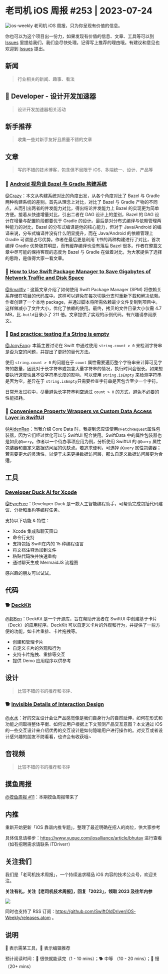 # 老司机 iOS 周报 #253 | 2023-07-24

![ios-weekly](https://github.com/SwiftOldDriver/iOS-Weekly/blob/master/assets/ios-weekly.png?raw=true)
老司机 iOS 周报，只为你呈现有价值的信息。

你也可以为这个项目出一份力，如果发现有价值的信息、文章、工具等可以到 [Issues](https://github.com/SwiftOldDriver/iOS-Weekly/issues) 里提给我们，我们会尽快处理。记得写上推荐的理由哦。有建议和意见也欢迎到 [Issues](https://github.com/SwiftOldDriver/iOS-Weekly/issues) 提出。

## 新闻

> 行业相关的新闻、趣事、看法

##  Developer - 设计开发加速器

> 设计开发加速器相关活动

## 新手推荐

> 收集一些对新手友好且质量不错的文章

## 文章

> 写的不错的技术博客，包含但不局限于 iOS、多端统一、设计、产品等

### 🐢 [Android 视角谈 Bazel 与 Gradle 构建系统](https://mp.weixin.qq.com/s/4AI7H428oSc4fWgcK3KOpQ)

[@Crazy](https://github.com/jiyan135960)：本文从构建系统对比的角度出发，从各个角度对比了 Bazel 与 Gradle 两种构建系统的差别。首先从理念上对比，对比了 Bazel 与 Gradle 产物的不同点，从而引出两者的并发能力对比，得出结论并发能力上 Bazel 的实现更为简单方便。接着从快速增量对比，引出二者在 DAG 设计上的差别，Bazel 的 DAG 设计在增量与配置阶段都要优于 Gradle 的设计。最后是对分布式编译与依赖管理两种能力的对比，Bazel 的分布式编译是他的核心能力，但对于 Java/Android 的编译来说，分布式编译并没有什么明显提升，而在 Java/Android 的依赖管理上 Gradle 可谓是占尽优势。作者在最后更是利用飞书的两种构建进行了对比，首次编译 Gradle 优势极其明显，而有缓存编译也没有落后 Bazel 很多。作者在整篇文章中尽可能的保持客观的态度为 Bazel 与 Gradle 在做着对比，为大家提供了选择的思路，是值得大家一看文章。

### 🐎 [How to Use Swift Package Manager to Save Gigabytes of Network Traffic and Disk Space](https://betterprogramming.pub/how-to-use-swift-package-manager-saving-gigabytes-of-network-traffic-and-disk-space-998bd148ad56)

[@Smallfly](https://github.com/iostalks)：这篇文章介绍了如何使用 Swift Package Manager (SPM) 将依赖关系存储在项目的代码库中。这样可以避免在每次切换分支时重新下载和解决依赖。作者创建了一个本地 package，并通过脚本将所需依赖最少文件复制到项目中。这样做减小了文件大小，优化了依赖的使用。最终，拷贝的文件目录大小仅需 4.7 MB，比`.build`目录小了 211 倍。文章提供了实现的示例代码，有兴趣请参阅原文。

### 🐎 [Bad practice: testing if a String is empty](https://www.swiftwithvincent.com/blog/bad-practice-testing-if-a-string-is-empty)

[@JonyFang](https://github.com/JonyFang): 本篇主要讨论在 Swift 中通过使用 `string.count > 0` 来检测字符串是否为空的问题，并提出了更好的替代方法。

使用 `string.count > 0` 的问题在于 `count` 属性需要遍历整个字符串来计算可见字符的数量，因此对于长字符串或包含大量字符串的情况，执行时间会很长。如果想要执行速度快且不受字符串长度的影响，可以使用 `string.isEmpty` 来检测字符串是否为空。差异在于 `string.isEmpty`只需要检查字符串是否包含至少一个字符。

日常开发过程中，尽量避免长字符串判空通过 `count > 0` 的方式，避免不必要的性能损耗。

### 🐎 [Convenience Property Wrappers vs Custom Data Access Layer in SwiftUI](https://azamsharp.com/2023/07/15/property-wrappers-vs-data-access-layer.html)

[@AidenRao](https://weibo.com/AidenRao)：当我介绍 Core Data 时，我提到您应该使用`@FetchRequest`属性包装器，因为它们经过优化可以与 SwiftUI 配合使用。SwiftData 中的属性包装器也是如此`@Query`。作者以一个待办事项应用为例，分析使用 SwiftUI 的 `@Query` 属性包装器和自定义数据访问层的优缺点。若追求便利，可选择 `@Query` 属性包装器；若需要更大的灵活性，以便于未来更换数据访问层，那么自定义数据访问层更为合适。

## 工具

### [Developer Duck AI for Xcode](https://apps.apple.com/app/id1662283032)

[@EyreFree](https://github.com/EyreFree)：Developer Duck 是一款人工智能编程助手，可帮助完成包括代码建议、分析和重构等编程任务。

支持以下功能 & 特性：
- Xcode 集成和聊天窗口
- 命令行支持
- 支持包括 Swift在内的 15 种编程语言
- 将文档注释添加到文件
- 粘贴代码块并快速重构
- 通过聊天生成 MermaidJS 流程图

感兴趣的朋友可以试试。

## 代码


### 🐕 [DeckKit](https://github.com/danielsaidi/deckkit)
[@邦Ben](https://weibo.com/linwenbang/)：DeckKit 是一个开源库，旨在帮助开发者在 SwiftUI 中创建基于卡片（Deck）的应用程序。DeckKit 可以自定义卡片的外观和行为，并提供了一些方便的功能，如卡片重排、卡片拖拽等。

- 创建和管理卡片
- 自定义卡片的外观和行为
- 支持卡片拖拽、重排等交互
- 提供 Demo 应用程序以供参考


## 设计

> 比较不错的书的推荐和书评、

### 🐕 [Invisible Details of Interaction Design](https://rauno.me/craft/interaction-design)

[@水水](https://www.xuyanlan.com/)：好的交互设计会让产品感觉像是我们自身行为的自然延伸，如何在形式和功能之间取得整体平衡、如何让用户根据上下文预测产品交互意图？本文通过 iOS 的一些交互设计来介绍优秀的交互设计是如何隐喻用户进行操作的。对交互或者设计感兴趣的朋友不防看看，也许会有收获哦~


## 音视频

> 比较不错的书的推荐和书评

## 摸鱼周报

[@摸鱼周报 #11](https://mp.weixin.qq.com/s/hE9wYlLX8F1sKjIF5eIPVQ)：本期摸鱼周报带来了

## 内推

重新开始更新「iOS 靠谱内推专题」，整理了最近明确在招人的岗位，供大家参考

具体信息请移步：https://www.yuque.com/iosalliance/article/bhutav 进行查看（如有招聘需求请联系 iTDriverr）

## 关注我们

我们是「老司机技术周报」，一个持续追求精品 iOS 内容的技术公众号，欢迎关注。

**关注有礼，关注【老司机技术周报】，回复「2023」，领取 2023 及往年内参**

![](https://github.com/SwiftOldDriver/iOS-Weekly/blob/master/assets/qrcode_for_wechat.jpg?raw=true)

同时也支持了 RSS 订阅：https://github.com/SwiftOldDriver/iOS-Weekly/releases.atom 。

## 说明

🚧 表示需某工具，🌟 表示编辑推荐

预计阅读时间：🐎 很快就能读完（1 - 10 mins）；🐕 中等 （10 - 20 mins）；🐢 慢（20+ mins）
